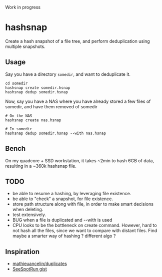 Work in progress

# hashsnap
Create a hash snapshot of a file tree, and perform deduplication using multiple snapshots.

## Usage
Say you have a directory `somedir`, and want to deduplicate it.

    cd somedir
    hashsnap create somedir.hsnap
    hashsnap dedup somedir.hsnap

Now, say you have a NAS where you have already stored a few files of somedir, and have
them removed of somedir

    # On the NAS
    hashsnap create nas.hsnap

    # In somedir
    hashsnap dedup somedir.hsnap --with nas.hsnap


## Bench
On my quadcore + SSD workstation, it takes ~2min to hash 6GB of data, resulting in a ~360k hashsnap file.

## TODO
- be able to resume a hashing, by leveraging file existence.
- be able to "check" a snapshot, for file existence.
- store path structure along with file, in order to make smart decisions when deleting.
- test extensively.
- BUG when a file is duplicated and --with is used
- CPU looks to be the bottleneck on create command. However, hard to not hash all the files, since we
want to compare with distant files. Find maybe a smarter way of hashing ? different algo ?

## Inspiration
- [mathieuancelin/duplicates](https://github.com/mathieuancelin/duplicates/blob/master/duplicates.go)
- [SeeSpotRun gist](https://gist.github.com/SeeSpotRun/456b88424841d7ae735f)
